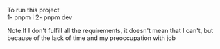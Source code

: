 To run this project  
1- pnpm i
2- pnpm dev  



Note:If I don't fulfill all the requirements, it doesn't mean that I can't, but because of the lack of time and my preoccupation with job